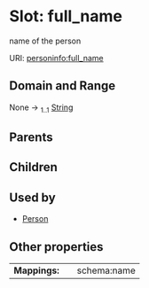 
# Slot: full_name

name of the person

URI: [personinfo:full_name](https://w3id.org/linkml/examples/personinfo/full_name)


## Domain and Range

None &#8594;  <sub>1..1</sub> [String](types/String.md)

## Parents


## Children


## Used by

 * [Person](Person.md)

## Other properties

|  |  |  |
| --- | --- | --- |
| **Mappings:** | | schema:name |